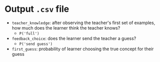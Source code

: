 # Output `.csv` file

- `teacher_knowledge`: after observing the teacher's first set of examples, how much does the learner think the teacher knows?
    - `P('full')`
- `feedback_choice`: does the learner send the teacher a guess?
    - `P('send guess')`
- `first_guess`: probability of learner choosing the true concept for their guess